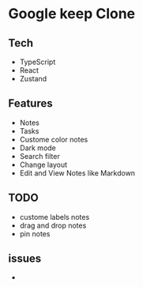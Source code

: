 # Google keep Clone

## Tech
- TypeScript
- React
- Zustand


## Features
- Notes
- Tasks
- Custome color notes
- Dark mode
- Search filter
- Change layout
- Edit and View Notes like Markdown


## TODO
- custome labels notes
- drag and drop notes
- pin notes

## issues
-
